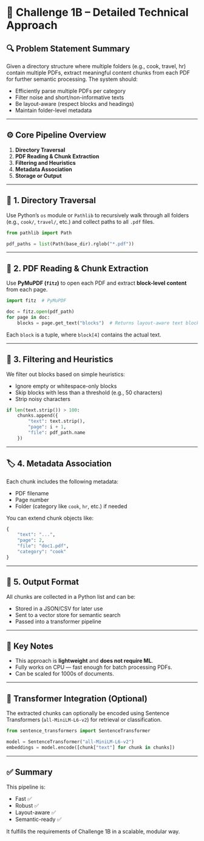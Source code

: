 
# 🧠 Challenge 1B – Detailed Technical Approach

## 🔍 Problem Statement Summary
Given a directory structure where multiple folders (e.g., cook, travel, hr) contain multiple PDFs, extract meaningful content chunks from each PDF for further semantic processing. The system should:

- Efficiently parse multiple PDFs per category
- Filter noise and short/non-informative texts
- Be layout-aware (respect blocks and headings)
- Maintain folder-level metadata

---

## ⚙️ Core Pipeline Overview

1. **Directory Traversal**
2. **PDF Reading & Chunk Extraction**
3. **Filtering and Heuristics**
4. **Metadata Association**
5. **Storage or Output**

---

## 📁 1. Directory Traversal

Use Python’s `os` module or `Pathlib` to recursively walk through all folders (e.g., `cook/`, `travel/`, etc.) and collect paths to all `.pdf` files.

```python
from pathlib import Path

pdf_paths = list(Path(base_dir).rglob("*.pdf"))
```

---

## 📄 2. PDF Reading & Chunk Extraction

Use **PyMuPDF (`fitz`)** to open each PDF and extract **block-level content** from each page.

```python
import fitz  # PyMuPDF

doc = fitz.open(pdf_path)
for page in doc:
    blocks = page.get_text("blocks")  # Returns layout-aware text blocks
```

Each `block` is a tuple, where `block[4]` contains the actual text.

---

## 🧹 3. Filtering and Heuristics

We filter out blocks based on simple heuristics:

- Ignore empty or whitespace-only blocks
- Skip blocks with less than a threshold (e.g., 50 characters)
- Strip noisy characters

```python
if len(text.strip()) > 100:
    chunks.append({
        "text": text.strip(),
        "page": i + 1,
        "file": pdf_path.name
    })
```

---

## 🏷️ 4. Metadata Association

Each chunk includes the following metadata:

- PDF filename
- Page number
- Folder (category like `cook`, `hr`, etc.) if needed

You can extend chunk objects like:

```python
{
    "text": "...",
    "page": 2,
    "file": "doc1.pdf",
    "category": "cook"
}
```

---

## 💾 5. Output Format

All chunks are collected in a Python list and can be:

- Stored in a JSON/CSV for later use
- Sent to a vector store for semantic search
- Passed into a transformer pipeline

---

## 🧠 Key Notes

- This approach is **lightweight** and **does not require ML**.
- Fully works on CPU — fast enough for batch processing PDFs.
- Can be scaled for 1000s of documents.

---

## 🤖 Transformer Integration (Optional)

The extracted chunks can optionally be encoded using Sentence Transformers (`all-MiniLM-L6-v2`) for retrieval or classification.

```python
from sentence_transformers import SentenceTransformer

model = SentenceTransformer("all-MiniLM-L6-v2")
embeddings = model.encode([chunk["text"] for chunk in chunks])
```

---

## ✅ Summary

This pipeline is:
- Fast ✅
- Robust ✅
- Layout-aware ✅
- Semantic-ready ✅

It fulfills the requirements of Challenge 1B in a scalable, modular way.
